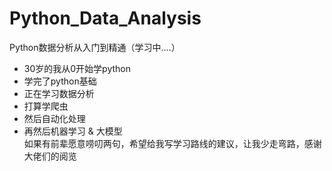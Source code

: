 # Python_Data_Analysis
Python数据分析从入门到精通（学习中....）
- 30岁的我从0开始学python
- 学完了python基础
- 正在学习数据分析
- 打算学爬虫
- 然后自动化处理
- 再然后机器学习 & 大模型\
如果有前辈愿意唠叨两句，希望给我写学习路线的建议，让我少走弯路，感谢大佬们的阅览
